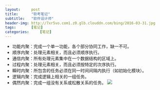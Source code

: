 ```yaml
---
layout:		post
title:		"软考笔记"
subtitle:	"软件设计师"
header-img:	http://7xr5vo.com1.z0.glb.clouddn.com/bing/2016-03-31.jpg
tags:		[笔记]
categories: 	[笔记]
---
```


* 功能内聚：完成一个单一功能，各个部分协同工作，缺一不可。
* 顺序内聚：处理元素相关，而且必须顺序执行。
* 通信内聚：所有处理元素集中在一个数据结构的区域上。
* 过程内聚：处理元素相关，而且必须按特定的次序执行。
* 瞬时内聚：所包含的任务必须在同一时间间隔内执行（如初始化模块）。
* 逻辑内聚：完成逻辑上相关的一组任务。
* 偶然内聚：完成一组没有关系或松散关系的任务。
![](http://7xr5vo.com1.z0.glb.clouddn.com/Selection_001.png)
